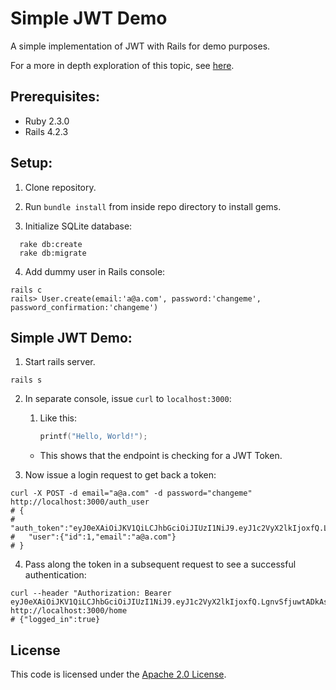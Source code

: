 Simple JWT Demo
=============

A simple implementation of JWT with Rails for demo purposes. 

For a more in depth exploration of this topic, see [here](https://www.sitepoint.com/introduction-to-using-jwt-in-rails/).

## Prerequisites: ##
- Ruby 2.3.0
- Rails 4.2.3

## Setup: ##

1. Clone repository.

2. Run `bundle install` from inside repo directory to install gems.

3. Initialize SQLite database:
```console
  rake db:create
  rake db:migrate
```

4. Add dummy user in Rails console:
```console
rails c
rails> User.create(email:'a@a.com', password:'changeme', password_confirmation:'changeme')
```

## Simple JWT Demo: ##
1. Start rails server.
```console
rails s 
```

2. In separate console, issue `curl` to `localhost:3000`:
   1. Like this:

        ```c
        printf("Hello, World!");
        ```

   - This shows that the endpoint is checking for a JWT Token.

3. Now issue a login request to get back a token:
```console
curl -X POST -d email="a@a.com" -d password="changeme" http://localhost:3000/auth_user 
# {
# 	"auth_token":"eyJ0eXAiOiJKV1QiLCJhbGciOiJIUzI1NiJ9.eyJ1c2VyX2lkIjoxfQ.LgnvSfjuwtADkAsO6OL7jvjyivYvlC3ZwXgMjuhMcYg",
# 	"user":{"id":1,"email":"a@a.com"}
# }
```

4. Pass along the token in a subsequent request to see a successful authentication:
```console
curl --header "Authorization: Bearer eyJ0eXAiOiJKV1QiLCJhbGciOiJIUzI1NiJ9.eyJ1c2VyX2lkIjoxfQ.LgnvSfjuwtADkAsO6OL7jvjyivYvlC3ZwXgMjuhMcYg" http://localhost:3000/home
# {"logged_in":true}
```

## License ##

This code is licensed under the [Apache 2.0 License](https://github.com/mafernando/simple_jwt_demo/blob/master/LICENSE.txt).
